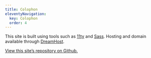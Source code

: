 ```yaml
---
title: Colophon
eleventyNavigation:
  key: Colophon
  order: 4
---
```


This site is built using tools such as [11ty](https://www.11ty.dev/) and [Sass](https://sass-lang.com/). Hosting and domain available through [DreamHost](https://www.dreamhost.com/).

[View this site’s repository on Github.](https://github.com/reedcodes/reedcodes)
